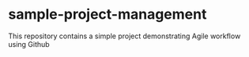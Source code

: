 # sample-project-management
This repository contains a simple project demonstrating Agile workflow using Github
